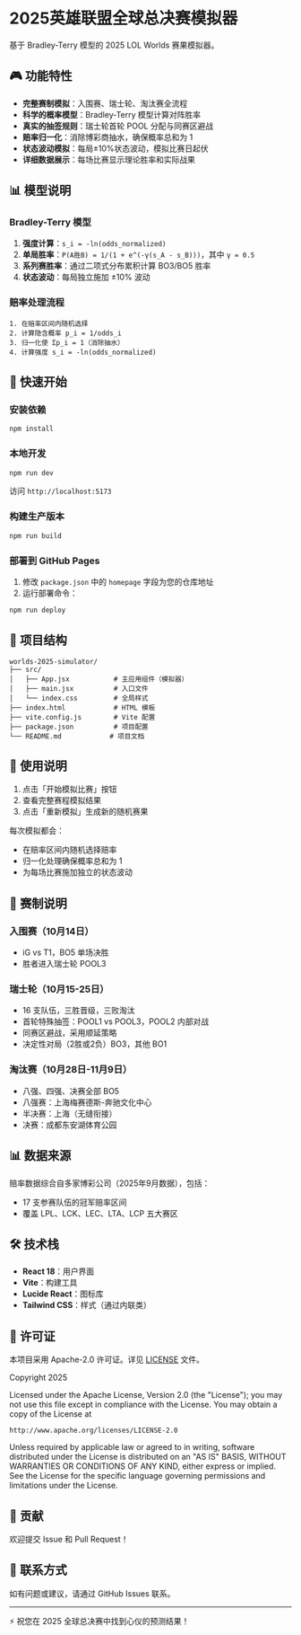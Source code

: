 # 2025英雄联盟全球总决赛模拟器

基于 Bradley-Terry 模型的 2025 LOL Worlds 赛果模拟器。

## 🎮 功能特性

- **完整赛制模拟**：入围赛、瑞士轮、淘汰赛全流程
- **科学的概率模型**：Bradley-Terry 模型计算对阵胜率
- **真实的抽签规则**：瑞士轮首轮 POOL 分配与同赛区避战
- **赔率归一化**：消除博彩商抽水，确保概率总和为 1
- **状态波动模拟**：每局±10%状态波动，模拟比赛日起伏
- **详细数据展示**：每场比赛显示理论胜率和实际战果

## 📊 模型说明

### Bradley-Terry 模型

1. **强度计算**：`s_i = -ln(odds_normalized)`
2. **单局胜率**：`P(A胜B) = 1/(1 + e^(-γ(s_A - s_B)))`，其中 `γ = 0.5`
3. **系列赛胜率**：通过二项式分布累积计算 BO3/BO5 胜率
4. **状态波动**：每局独立施加 ±10% 波动

### 赔率处理流程

```
1. 在赔率区间内随机选择
2. 计算隐含概率 p_i = 1/odds_i
3. 归一化使 Σp_i = 1（消除抽水）
4. 计算强度 s_i = -ln(odds_normalized)
```

## 🚀 快速开始

### 安装依赖

```bash
npm install
```

### 本地开发

```bash
npm run dev
```

访问 `http://localhost:5173`

### 构建生产版本

```bash
npm run build
```

### 部署到 GitHub Pages

1. 修改 `package.json` 中的 `homepage` 字段为您的仓库地址
2. 运行部署命令：

```bash
npm run deploy
```

## 📁 项目结构

```
worlds-2025-simulator/
├── src/
│   ├── App.jsx           # 主应用组件（模拟器）
│   ├── main.jsx          # 入口文件
│   └── index.css         # 全局样式
├── index.html            # HTML 模板
├── vite.config.js        # Vite 配置
├── package.json          # 项目配置
└── README.md            # 项目文档
```

## 🎯 使用说明

1. 点击「开始模拟比赛」按钮
2. 查看完整赛程模拟结果
3. 点击「重新模拟」生成新的随机赛果

每次模拟都会：
- 在赔率区间内随机选择赔率
- 归一化处理确保概率总和为 1
- 为每场比赛施加独立的状态波动

## 📝 赛制说明

### 入围赛（10月14日）
- iG vs T1，BO5 单场决胜
- 胜者进入瑞士轮 POOL3

### 瑞士轮（10月15-25日）
- 16 支队伍，三胜晋级，三败淘汰
- 首轮特殊抽签：POOL1 vs POOL3，POOL2 内部对战
- 同赛区避战，采用顺延策略
- 决定性对局（2胜或2负）BO3，其他 BO1

### 淘汰赛（10月28日-11月9日）
- 八强、四强、决赛全部 BO5
- 八强赛：上海梅赛德斯-奔驰文化中心
- 半决赛：上海（无缝衔接）
- 决赛：成都东安湖体育公园

## 📊 数据来源

赔率数据综合自多家博彩公司（2025年9月数据），包括：
- 17 支参赛队伍的冠军赔率区间
- 覆盖 LPL、LCK、LEC、LTA、LCP 五大赛区

## 🛠️ 技术栈

- **React 18**：用户界面
- **Vite**：构建工具
- **Lucide React**：图标库
- **Tailwind CSS**：样式（通过内联类）

## 📄 许可证

本项目采用 Apache-2.0 许可证。详见 [LICENSE](LICENSE) 文件。

Copyright 2025

Licensed under the Apache License, Version 2.0 (the "License");
you may not use this file except in compliance with the License.
You may obtain a copy of the License at

    http://www.apache.org/licenses/LICENSE-2.0

Unless required by applicable law or agreed to in writing, software
distributed under the License is distributed on an "AS IS" BASIS,
WITHOUT WARRANTIES OR CONDITIONS OF ANY KIND, either express or implied.
See the License for the specific language governing permissions and
limitations under the License.

## 🤝 贡献

欢迎提交 Issue 和 Pull Request！

## 📮 联系方式

如有问题或建议，请通过 GitHub Issues 联系。

---

⚡ 祝您在 2025 全球总决赛中找到心仪的预测结果！
